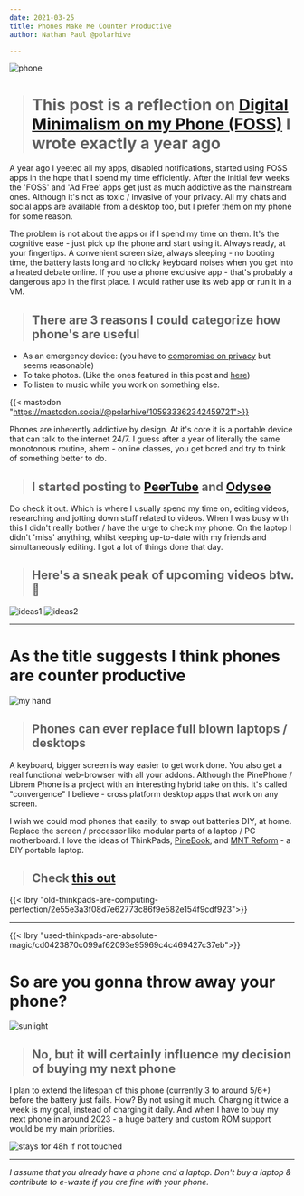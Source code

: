 ```yaml
---
date: 2021-03-25
title: Phones Make Me Counter Productive
author: Nathan Paul @polarhive

---
```

![phone](me.webp "ironic you're probably reading this on a phone")

> # This post is a reflection on [Digital Minimalism on my Phone (FOSS)](/blog/digital-minimalism-on-my-phone-foss) I wrote exactly a year ago

A year ago I yeeted all my apps, disabled notifications, started using FOSS apps in the hope that I spend my time efficiently. After the initial few weeks the 'FOSS' and 'Ad Free' apps get just as much addictive as the mainstream ones. Although it's not as toxic / invasive of your privacy. All my chats and social apps are available from a desktop too, but I prefer them on my phone for some reason.

The problem is not about the apps or if I spend my time on them. It's the cognitive ease - just pick up the phone and start using it. Always ready, at your fingertips. A convenient screen size, always sleeping - no booting time, the battery lasts long and no clicky keyboard noises when you get into a heated debate online. If you use a phone exclusive app - that's probably a dangerous app in the first place. I would rather use its web app or run it in a VM.

> ## There are 3 reasons I could categorize how phone's are useful

- As an emergency device: (you have to [compromise on privacy](/blog/why-i-dont-do-normal-phone-calls/) but seems reasonable)
- To take photos. (Like the ones featured in this post and [here](https://polarhive.net/photos))
- To listen to music while you work on something else.

{{< mastodon "https://mastodon.social/@polarhive/105933362342459721">}}

Phones are inherently addictive by design. At it's core it is a portable device that can talk to the internet 24/7. I guess after a year of literally the same monotonous routine, ahem - online classes, you get bored and try to think of something better to do.

> ## I started posting to [PeerTube](https://polarhive.net/peertube) and [Odysee](https://polarhive.net/odysee)

Do check it out. Which is where I usually spend my time on, editing videos, researching and jotting down stuff related to videos. When I was busy with this I didn't really bother / have the urge to check my phone. On the laptop I didn't 'miss' anything, whilst keeping up-to-date with my friends and simultaneously editing. I got a lot of things done that day.

> ## Here's a sneak peak of upcoming videos btw. 👀

![ideas1](Ideas1.webp)
![ideas2](Ideas2.webp "For some reason I totally forgot about this and didn't open this sheet since last December and started making videos whenever an idea popped in my head")

---

# As the title suggests I think phones are counter productive

![my hand](hand.webp)

> ## Phones can ever replace full blown laptops / desktops

A keyboard, bigger screen is way easier to get work done. You also get a real functional web-browser with all your addons. Although the PinePhone / Librem Phone is a project with an interesting hybrid take on this. It's called "convergence" I believe - cross platform desktop apps that work on any screen.

I wish we could mod phones that easily, to swap out batteries DIY, at home. Replace the screen / processor like modular parts of a laptop / PC motherboard. I love the ideas of ThinkPads, [PineBook](https://www.pine64.org/pinebook-pro/), and [MNT Reform](https://mntre.com/) - a DIY portable laptop.

> ## Check [this out](https://lukesmith.xyz/articles/oldcomputer)

{{< lbry "old-thinkpads-are-computing-perfection/2e55e3a3f08d7e62773c86f9e582e154f9cdf923">}}

---
{{< lbry "used-thinkpads-are-absolute-magic/cd0423870c099af62093e95969c4c469427c37eb">}}

# So are you gonna throw away your phone?

![sunlight](sun.webp)

> ## No, but it will certainly influence my decision of buying my next phone

I plan to extend the lifespan of this phone (currently 3 to around 5/6+) before the battery just fails. How? By not using it much. Charging it twice a week is my goal, instead of charging it daily. And when I have to buy my next phone in around 2023 - a huge battery and custom ROM support would be my main priorities.

![stays for 48h if not touched](battery.webp)

---
*I assume that you already have a phone and a laptop. Don't buy a laptop & contribute to e-waste if you are fine with your phone.*

